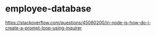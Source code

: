 # employee-database
https://stackoverflow.com/questions/45060200/in-node-js-how-do-i-create-a-prompt-loop-using-inquirer